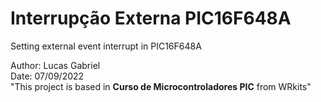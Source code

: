 # **Interrupção Externa PIC16F648A**
Setting external event interrupt in PIC16F648A <br/>

Author: Lucas Gabriel <br/>
Date: 07/09/2022 <br/>
"This project is based in **Curso de Microcontroladores PIC** from WRkits" 
